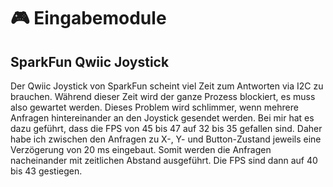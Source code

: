 # 🎮 Eingabemodule

## SparkFun Qwiic Joystick

Der Qwiic Joystick von SparkFun scheint viel Zeit zum Antworten via I2C zu brauchen. Während dieser Zeit wird der ganze Prozess blockiert, es muss also gewartet werden. Dieses Problem wird schlimmer, wenn mehrere Anfragen hintereinander an den Joystick gesendet werden. Bei mir hat es dazu geführt, dass die FPS von 45 bis 47 auf 32 bis 35 gefallen sind. Daher habe ich zwischen den Anfragen zu X-, Y- und Button-Zustand jeweils eine Verzögerung von 20 ms eingebaut. Somit werden die Anfragen nacheinander mit zeitlichen Abstand ausgeführt. Die FPS sind dann auf 40 bis 43 gestiegen.
